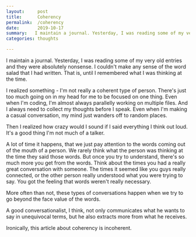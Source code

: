 ```yaml
---
layout:     post
title:      Coherency
permalink:  /coherency
date:       2019-10-17
summary:   I maintain a journal. Yesterday, I was reading some of my very old entries and they were absolutely nonsense...
categories: thoughts

---
```


I maintain a journal. Yesterday, I was reading some of my very old entries and they were absolutely nonsense. I couldn't make any sense of the word salad that I had written. That is, until I remembered what I was thinking at the time.

I realized something - I'm not really a coherent type of person. There's just too much going on in my head for me to be focused on one thing. Even when I'm coding, I'm almost always parallelly working on multiple files. And I always need to collect my thoughts before I speak. Even when I'm making a casual conversation, my mind just wanders off to random places. 

Then I realized how crazy would I sound if I said everything I think out loud. It's a good thing I'm not much of a talker. 

A lot of time it happens, that we just pay attention to the words coming out of the mouth of a person. We rarely think what the person was thinking at the time they said those words. But once you try to understand, there's so much more you get from the words. Think about the times you had a really great conversation with someone. The times it seemed like you guys really connected, or the other person really understood what you were trying to say. You got the feeling that words weren't really necessary.

More often than not, these types of conversations happen when we try to go beyond the face value of the words.

A good conversationalist, I think,  not only communicates what he wants to say in unequivocal terms, but he also extracts more from what he receives.

Ironically, this article about coherency is incoherent.
